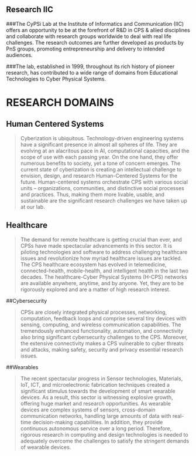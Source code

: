 ## Research IIC
###The CyPSi Lab at the Institute of Informatics and Communication (IIC) offers an opportunity to be at the forefront of R&D in CPS & allied disciplines and collaborate with research groups worldwide to deal with real life challenges. The research outcomes are further developed as products by PnS groups, promoting entrepreneurship and delivery to intended audiences.

###The lab, established in 1999, throughout its rich history of pioneer research, has contributed to a wide range of domains from Educational Technologies to Cyber Physical Systems. 

# RESEARCH DOMAINS

## Human Centered Systems

>Cyberization is ubiquitous. Technology-driven engineering systems have a significant presence in almost all spheres of life. They are evolving at an alacritous pace in AI, computational capacities, and the scope of use with each passing year. On the one hand, they offer numerous benefits to society, yet a tone of concern emerges. The current state of cyberization is creating an intellectual challenge to envision, design, and research Human-Centered Systems for the future. Human-centered systems orchestrate CPS with various social units – organizations, communities, and distinctive social processes and practices. Thus, making them more livable, usable, and sustainable are the significant research challenges we have taken up at our lab.

## Healthcare

>The demand for remote healthcare is getting crucial than ever, and CPSs have made spectacular advancements in this sector. It is piloting technologies and software to address challenging healthcare issues and revolutionize how myriad healthcare issues are tackled. The CPS healthcare ecosystem has evolved in telemedicine, connected-health, mobile-health, and intelligent health in the last two decades. The healthcare-Cyber Physical Systems (H-CPS) networks are available anywhere, anytime, and by anyone. Yet, they are to be rigorously explored and are a matter of high research interest.

##Cybersecurity
>CPSs are closely integrated physical processes, networking, computation, feedback loops and comprise several tiny devices with sensing, computing, and wireless communication capabilities. The tremendously enhanced functionality, automation, and connectivity also bring significant cybersecurity challenges to the CPS. Moreover, the extensive connectivity makes a CPS vulnerable to cyber threats and attacks, making safety, security and privacy essential research issues.

##Wearables
>The recent spectacular progress in Sensor technologies, Materials, IoT, ICT, and microelectronic fabrication techniques created a significant stimulus towards the development of smart wearable devices. As a result, this sector is witnessing explosive growth, offering huge market and research opportunities. As wearable devices are complex systems of sensors, cross-domain communication networks, handling large amounts of data with real-time decision-making capabilities. In addition, they provide continuous autonomous service over a long period. Therefore, rigorous research in computing and design technologies is needed to adequately overcome the challenges to satisfy the stringent demands of wearable devices.
